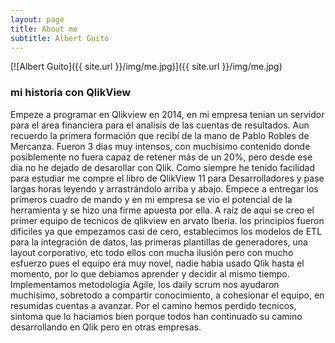 ```yaml
---
layout: page
title: About me
subtitle: Albert Guitó
---
```


[![Albert Guito]({{ site.url }}/img/me.jpg)]({{ site.url }}/img/me.jpg)

### mi historia con QlikView

Empeze a programar en Qlikview en 2014, en mi empresa tenian un servidor para el area financiera para el analisis de las cuentas de resultados.
Aun recuerdo la primera formación que recibí de la mano de Pablo Robles de Mercanza. 
Fueron 3 dias muy intensos, con muchísimo contenido donde posiblemente no fuera capaz de retener más de un 20%, pero desde ese dia no he dejado de desarollar con Qlik.
Como siempre he tenido facilidad para estudiar me compre el libro de QlikView 11 para Desarrolladores y pase largas horas leyendo y arrastrándolo arriba y abajo. 
Empece a entregar los primeros cuadro de mando y en mi empresa  se vio el potencial de la herramienta y se hizo una firme apuesta por ella. A raíz de aqui se creo el primer
equipo de tecnicos de qlikview en arvato Iberia. los principios fueron dificiles ya que empezamos casi de cero, establecimos los modelos de ETL para la integración de datos, 
las primeras plantillas de generadores, una layout corporativo, etc todo ellos con mucha ilusión pero con mucho esfuerzo pues el equipo era muy novel, nadie habia usado Qlik
hasta el momento, por lo que debiamos aprender y decidir al mismo tiempo. Implementamos metodologia Agile, los daily scrum nos ayudaron muchisimo, sobretodo a compartir conocimiento,
a cohesionar el equipo, en resumidas cuentas a avanzar. 
Por el camino hemos perdido tecnicos, sintoma que lo haciamos bien porque todos han continuado su camino
desarrollando en Qlik pero en otras empresas.

